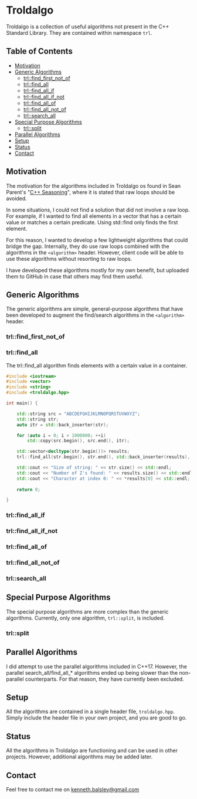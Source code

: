 # Troldalgo
Troldalgo is a collection of useful algorithms not present in the C++ Standard Library. They are contained within namespace `trl`.

## Table of Contents
* [Motivation](#Motivation)
* [Generic Algorithms](#Generic-Algorithms)
    * [trl::find_first_not_of](#trlfind_first_not_of)
    * [trl::find_all](#trlfind_all)
    * [trl::find_all_if](#trlfind_all_if)
    * [trl::find_all_if_not](#trlfind_all_if_not)
    * [trl::find_all_of](#trlfind_all_of)
    * [trl::find_all_not_of](#trlfind_all_not_of)
    * [trl::search_all](#trlsearch_all)
* [Special Purpose Algorithms](#Special-Purpose-Algorithms)
    * [trl::split](#trlsplit)
* [Parallel Algorithms](#Parallel-Algorithms)
* [Setup](#Setup)
* [Status](#Status)
* [Contact](#Contact)

## Motivation
The motivation for the algorithms included in Troldalgo os found in Sean Parent's "[C++ Seasoning](https://youtu.be/W2tWOdzgXHA)", where it is stated that raw loops should be avoided. 

In some situations, I could not find a solution that did not involve a raw loop. For example, if I wanted to find all elements in a vector that has a certain value or matches a certain predicate. Using std::find only finds the first element. 

For this reason, I wanted to develop a few lightweight algorithms that could bridge the gap. Internally, they do use raw loops combined with the algorithms in the `<algorithm>` header. However, client code will be able to use these algorithms without resorting to raw loops.

I have developed these algorithms mostly for my own benefit, but uploaded them to GitHub in case that others may find them useful.

## Generic Algorithms
The generic algorithms are simple, general-purpose algorithms that have been developed to augment the find/search algorithms in the `<algorithm>` header.

### trl::find_first_not_of

### trl::find_all
The trl::find_all algorithm finds elements with a certain value in a container.

```cpp
#include <iostream>
#include <vector>
#include <string>
#include <troldalgo.hpp>

int main() {

    std::string src = "ABCDEFGHIJKLMNOPQRSTUVWXYZ";
    std::string str;
    auto itr = std::back_inserter(str);

    for (auto i = 0; i < 1000000; ++i)
        std::copy(src.begin(), src.end(), itr);

    std::vector<decltype(str.begin())> results;
    trl::find_all(str.begin(), str.end(), std::back_inserter(results), 'Z');

    std::cout << "Size of string: " << str.size() << std::endl;
    std::cout << "Number of Z's found: " << results.size() << std::endl;
    std::cout << "Character at index 0: " << *results[0] << std::endl;
    
    return 0;

}

```

### trl::find_all_if

### trl::find_all_if_not

### trl::find_all_of

### trl::find_all_not_of

### trl::search_all


## Special Purpose Algorithms
The special purpose algorithms are more complex than the generic algorithms. Currently, only one algorithm, `trl::split`, is included.

### trl::split


## Parallel Algorithms
I did attempt to use the parallel algorithms included in C++17. However, the parallel search_all/find_all_* algorithms ended up being slower than the non-parallel counterparts. For that reason, they have currently been excluded.

## Setup
All the algorithms are contained in a single header file, `troldalgo.hpp`. Simply include the header file in your own project, and you are good to go.

## Status
All the algorithms in Troldalgo are functioning and can be used in other projects. However, additional algorithms may be added later.

## Contact
Feel free to contact me on [kenneth.balslev@gmail.com](mailto:kenneth.balslev@gmail.com)

